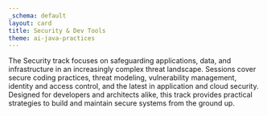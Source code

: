 ```yaml
---
_schema: default
layout: card
title: Security & Dev Tools
theme: ai-java-practices
---
```

The Security track focuses on safeguarding applications, data, and infrastructure in an increasingly complex threat landscape. Sessions cover secure coding practices, threat modeling, vulnerability management, identity and access control, and the latest in application and cloud security. Designed for developers and architects alike, this track provides practical strategies to build and maintain secure systems from the ground up.